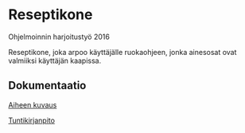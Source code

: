 # Reseptikone
Ohjelmoinnin harjoitustyö 2016

Reseptikone, joka arpoo käyttäjälle ruokaohjeen, jonka ainesosat ovat valmiiksi käyttäjän kaapissa.

## Dokumentaatio

[Aiheen kuvaus](dokumentointi/aiheenKuvausJaRakenne.md)

[Tuntikirjanpito](dokumentointi/tuntikirjanpito.md)
